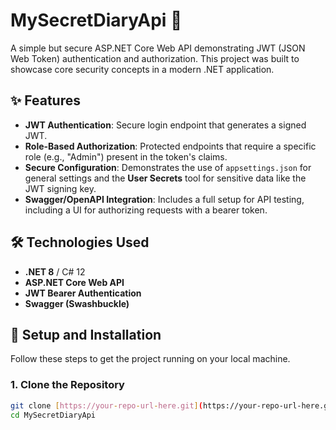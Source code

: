 ﻿# MySecretDiaryApi 🔐

A simple but secure ASP.NET Core Web API demonstrating JWT (JSON Web Token) authentication and authorization. This project was built to showcase core security concepts in a modern .NET application.

## ✨ Features

* **JWT Authentication**: Secure login endpoint that generates a signed JWT.
* **Role-Based Authorization**: Protected endpoints that require a specific role (e.g., "Admin") present in the token's claims.
* **Secure Configuration**: Demonstrates the use of `appsettings.json` for general settings and the **User Secrets** tool for sensitive data like the JWT signing key.
* **Swagger/OpenAPI Integration**: Includes a full setup for API testing, including a UI for authorizing requests with a bearer token.

## 🛠️ Technologies Used

* **.NET 8** / C# 12
* **ASP.NET Core Web API**
* **JWT Bearer Authentication**
* **Swagger (Swashbuckle)**

## 🚀 Setup and Installation

Follow these steps to get the project running on your local machine.

### 1. Clone the Repository

```bash
git clone [https://your-repo-url-here.git](https://your-repo-url-here.git)
cd MySecretDiaryApi